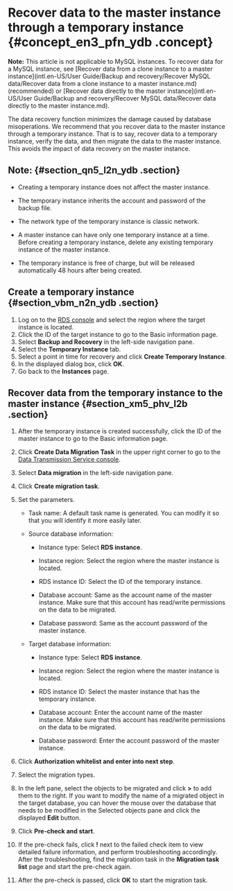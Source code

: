 # Recover data to the master instance through a temporary instance {#concept_en3_pfn_ydb .concept}

**Note:** This article is not applicable to MySQL instances. To recover data for a MySQL instance, see [Recover data from a clone instance to a master instance](intl.en-US/User Guide/Backup and recovery/Recover MySQL data/Recover data from a clone instance to a master instance.md) \(recommended\) or [Recover data directly to the master instance](intl.en-US/User Guide/Backup and recovery/Recover MySQL data/Recover data directly to the master instance.md).

The data recovery function minimizes the damage caused by database misoperations. We recommend that you recover data to the master instance through a temporary instance. That is to say, recover data to a temporary instance, verify the data, and then migrate the data to the master instance. This avoids the impact of data recovery on the master instance.

## Note: {#section_qn5_l2n_ydb .section}

-   Creating a temporary instance does not affect the master instance.

-   The temporary instance inherits the account and password of the backup file.

-   The network type of the temporary instance is classic network.

-   A master instance can have only one temporary instance at a time. Before creating a temporary instance, delete any existing temporary instance of the master instance.

-   The temporary instance is free of charge, but will be released automatically 48 hours after being created.


## Create a temporary instance {#section_vbm_n2n_ydb .section}

1.  Log on to the [RDS console](https://rds.console.aliyun.com/) and select the region where the target instance is located.
2.  Click the ID of the target instance to go to the Basic information page.
3.  Select **Backup and Recovery** in the left-side navigation pane.
4.  Select the **Temporary Instance** tab.
5.  Select a point in time for recovery and click **Create Temporary Instance**.
6.  In the displayed dialog box, click **OK**.
7.  Go back to the **Instances** page.

## Recover data from the temporary instance to the master instance {#section_xm5_phv_l2b .section}

1.  After the temporary instance is created successfully, click the ID of the master instance to go to the Basic information page.
2.  Click **Create Data Migration Task** in the upper right corner to go to the [Data Transmission Service console](http://dts.console.aliyun.com/).
3.  Select **Data migration** in the left-side navigation pane.
4.  Click **Create migration task**.
5.  Set the parameters. 
    -   Task name: A default task name is generated. You can modify it so that you will identify it more easily later.

    -   Source database information:

        -   Instance type: Select **RDS instance**.

        -   Instance region: Select the region where the master instance is located.

        -   RDS instance ID: Select the ID of the temporary instance.

        -   Database account: Same as the account name of the master instance. Make sure that this account has read/write permissions on the data to be migrated.

        -   Database password: Same as the account password of the master instance.

    -   Target database information:

        -   Instance type: Select **RDS instance**.

        -   Instance region: Select the region where the master instance is located.

        -   RDS instance ID: Select the master instance that has the temporary instance.

        -   Database account: Enter the account name of the master instance. Make sure that this account has read/write permissions on the data to be migrated.

        -   Database password: Enter the account password of the master instance.

6.  Click **Authorization whitelist and enter into next step**.
7.  Select the migration types.
8.  In the left pane, select the objects to be migrated and click **\>** to add them to the right. If you want to modify the name of a migrated object in the target database, you can hover the mouse over the database that needs to be modified in the Selected objects pane and click the displayed **Edit** button.
9.  Click **Pre-check and start**.
10. If the pre-check fails, click **!** next to the failed check item to view detailed failure information, and perform troubleshooting accordingly. After the troubleshooting, find the migration task in the **Migration task list** page and start the pre-check again.
11. After the pre-check is passed, click **OK** to start the migration task.

